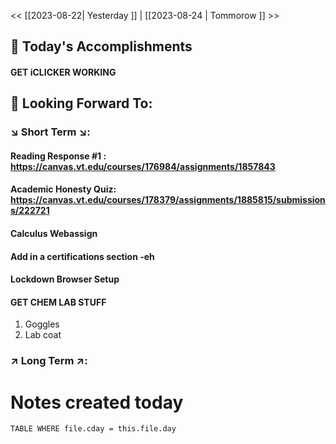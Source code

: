 << [[2023-08-22| Yesterday ]]  |  [[2023-08-24 | Tommorow ]] >>


## 📅 Today's Accomplishments

#### GET iCLICKER WORKING


## 🔮 Looking Forward To:

### ↘️ Short Term ↘️:

#### Reading Response #1 : https://canvas.vt.edu/courses/176984/assignments/1857843

#### Academic Honesty Quiz: https://canvas.vt.edu/courses/178379/assignments/1885815/submissions/222721

#### Calculus Webassign 

#### Add in a certifications section -eh

#### Lockdown Browser Setup

#### GET CHEM LAB STUFF
1. Goggles 
2. Lab coat




### ↗️ Long Term ↗️:

# Notes created today
```dataview 
TABLE WHERE file.cday = this.file.day 
```



